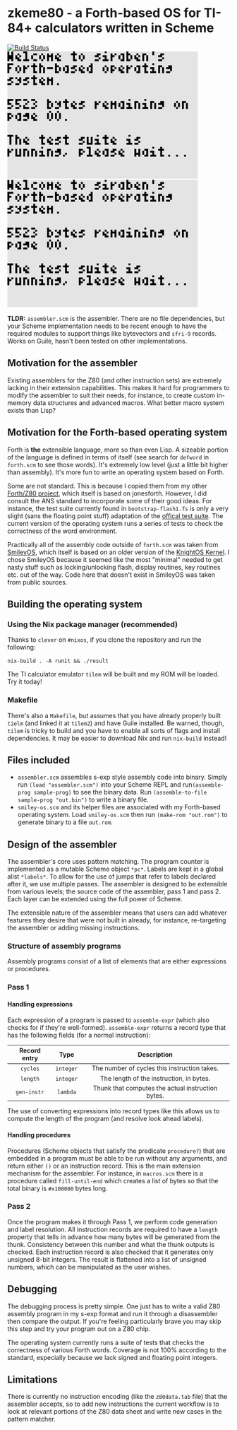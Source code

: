 # zkeme80 - a Forth-based OS for TI-84+ calculators written in Scheme
[![Build Status](https://travis-ci.org/siraben/zkeme80.svg?branch=master)](https://travis-ci.org/siraben/zkeme80)
![OS screenshot](screenshot.png)
![OS animation](demo.gif)

**TLDR:** `assembler.scm` is the assembler.  There are no file
dependencies, but your Scheme implementation needs to be recent enough
to have the required modules to support things like bytevectors and
`sfri-9` records.  Works on Guile, hasn't been tested on other
implementations.

## Motivation for the assembler
Existing assemblers for the Z80 (and other instruction sets) are
extremely lacking in their extension capabilities.  This makes it hard
for programmers to modify the assembler to suit their needs, for
instance, to create custom in-memory data structures and advanced
macros. What better macro system exists than Lisp?

## Motivation for the Forth-based operating system
Forth is **the** extensible language, more so than even Lisp.  A
sizeable portion of the language is defined in terms of itself (see
search for `defword` in `forth.scm` to see those words).  It's
extremely low level (just a little bit higher than assembly).  It's
more fun to write an operating system based on Forth.

Some are not standard.  This is because I copied them from my other
[Forth/Z80 project](https://github.com/siraben/ti84-forth), which
itself is based on jonesforth.  However, I did consult the ANS
standard to incorporate some of their good ideas.  For instance, the
test suite currently found in `bootstrap-flash1.fs` is only a very
slight (sans the floating point stuff) adaptation of the [offical test
suite](www.forth200x.org/tests/ttester.fs).  The current version of
the operating system runs a series of tests to check the correctness
of the word environment.

Practically all of the assembly code outside of `forth.scm` was taken
from [SmileyOS](https://www.ticalc.org/archives/files/fileinfo/442/44227.html),
which itself is based on an older version of the [KnightOS
Kernel](https://github.com/knightos/kernel).  I chose SmileyOS because
it seemed like the most "minimal" needed to get nasty stuff such as
locking/unlocking flash, display routines, key routines etc. out of
the way.  Code here that doesn't exist in SmileyOS was taken from
public sources.

## Building the operating system
### Using the Nix package manager (recommended)
Thanks to `clever` on `#nixos`, if you clone the repository and run
the following:

```shell
nix-build . -A runit && ./result
```

The TI calculator emulator `tilem` will be built and my ROM will be
loaded.  Try it today!

### Makefile
There's also a `Makefile`, but assumes that you have already properly
built `tielm` (and linked it at `tilem2`) and have Guile installed.
Be warned, though, `tilem` is tricky to build and you have to enable
all sorts of flags and install dependencies.  It may be easier to
download Nix and run `nix-build` instead!

## Files included
- `assembler.scm` assembles s-exp style assembly code into binary.  Simply
  run `(load "assembler.scm")` into your Scheme REPL and
  run`(assemble-prog sample-prog)` to see the binary data.  Run
  `(assemble-to-file sample-prog "out.bin")` to write a binary file.
- `smiley-os.scm` and its helper files are associated with my
  Forth-based operating system.  Load `smiley-os.scm` then run
  `(make-rom "out.rom")` to generate binary to a file `out.rom`.


## Design of the assembler
The assembler's core uses pattern matching.  The program counter is
implemented as a mutable Scheme object `*pc*`.  Labels are kept in a
global alist `*labels*`.  To allow for the use of jumps that refer to
labels declared after it, we use multiple passes.  The assembler is
designed to be extensible from various levels; the source code of the
assembler, pass 1 and pass 2.  Each layer can be extended using the
full power of Scheme.

The extensible nature of the assembler means that users can add
whatever features they desire that were not built in already, for
instance, re-targeting the assembler or adding missing instructions.

### Structure of assembly programs
Assembly programs consist of a list of elements that are either
expressions or procedures.

### Pass 1
#### Handling expressions
Each expression of a program is passed to `assemble-expr` (which also
checks for if they're well-formed).  `assemble-expr` returns a record
type that has the following fields (for a normal instruction):

| Record entry | Type      | Description                                       |
| :-:          | :-:       | :-:                                               |
| `cycles`     | `integer` | The number of cycles this instruction takes.      |
| `length`     | `integer` | The length of the instruction, in bytes.          |
| `gen-instr`  | `lambda`  | Thunk that computes the actual instruction bytes. |

The use of converting expressions into record types like this allows
us to compute the length of the program (and resolve look ahead
labels).

#### Handling procedures
Procedures (Scheme objects that satisfy the predicate `procedure?`)
that are embedded in a program must be able to be run without any
arguments, and return either `()` or an instruction record.  This is
the main extension mechanism for the assembler.  For instance, in
`macros.scm` there is a procedure called `fill-until-end` which
creates a list of bytes so that the total binary is `#x100000` bytes
long.

### Pass 2
Once the program makes it through Pass 1, we perform code generation
and label resolution.  All instruction records are required to have a
`length` property that tells in advance how many bytes will be
generated from the thunk.  Consistency between this number and what
the thunk outputs is checked.  Each instruction record is also checked
that it generates only unsigned 8-bit integers.  The result is
flattened into a list of unsigned numbers, which can be manipulated as
the user wishes.

## Debugging
The debugging process is pretty simple.  One just has to write a valid
Z80 assembly program in my s-exp format and run it through a
disassembler then compare the output.  If you're feeling particularly
brave you may skip this step and try your program out on a Z80 chip.

The operating system currently runs a suite of tests that checks the
correctness of various Forth words.  Coverage is not 100% according to
the standard, especially because we lack signed and floating point
integers.

## Limitations
There is currently no instruction encoding (like the `z80data.tab`
file) that the assembler accepts, so to add new instructions the
current workflow is to look at relevant portions of the Z80 data sheet
and write new cases in the pattern matcher.
